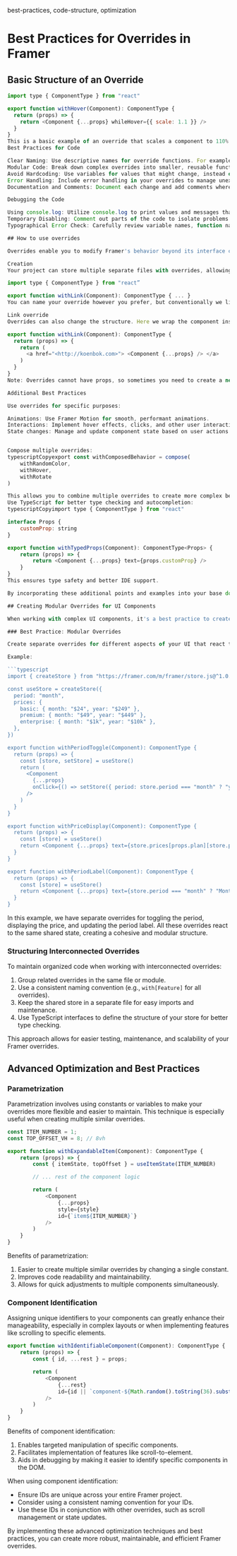 <tags>best-practices, code-structure, optimization</tags>

# Best Practices for Overrides in Framer

## Basic Structure of an Override

```javascript
import type { ComponentType } from "react"

export function withHover(Component): ComponentType {
  return (props) => {
    return <Component {...props} whileHover={{ scale: 1.1 }} />
  }
}
This is a basic example of an override that scales a component to 110% when hovered over.
Best Practices for Code

Clear Naming: Use descriptive names for override functions. For example, withHover clearly indicates that the override adds a hover effect.
Modular Code: Break down complex overrides into smaller, reusable functions.
Avoid Hardcoding: Use variables for values that might change, instead of coding them directly in multiple places.
Error Handling: Include error handling in your overrides to manage unexpected situations.
Documentation and Comments: Document each change and add comments where the function name isn't sufficiently explanatory.

Debugging the Code

Using console.log: Utilize console.log to print values and messages that help you track the flow of the code.
Temporary Disabling: Comment out parts of the code to isolate problems during debugging.
Typographical Error Check: Carefully review variable names, function names, and property names to avoid typing errors.

## How to use overrides

Overrides enable you to modify Framer's behavior beyond its interface capabilities. They are code snippets that let you alter an element's properties programmatically.

Creation
Your project can store multiple separate files with overrides, allowing you to organize them as desired or easily move them between projects. To recognize your overrides in the code, Framer utilizes the TypeScript type system. Therefore, you need to decorate your exported functions as ComponentType.

import type { ComponentType } from "react”

export function withLink(Component): ComponentType { ... }
You can name your override however you prefer, but conventionally we like to prefix the name with "withTapAnimation", "withBlueColor", or "withCurrentTime". Components are motion-enabled elements (e.g., motion.div) and support all the capabilities of Motion by default. They are ideal for creating fast animations and effects.

Link override
Overrides can also change the structure. Here we wrap the component inside of a link element.

export function withLink(Component): ComponentType {
  return (props) => {
    return (
      <a href="<http://koenbok.com>"> <Component {...props} /> </a>
    )
  }
}
Note: Overrides cannot have props, so sometimes you need to create a new override for each unique value, such as a URL.

Additional Best Practices

Use overrides for specific purposes:

Animations: Use Framer Motion for smooth, performant animations.
Interactions: Implement hover effects, clicks, and other user interactions.
State changes: Manage and update component state based on user actions or other triggers.


Compose multiple overrides:
typescriptCopyexport const withComposedBehavior = compose(
    withRandomColor,
    withHover,
    withRotate
)

This allows you to combine multiple overrides to create more complex behaviors.
Use TypeScript for better type checking and autocompletion:
typescriptCopyimport type { ComponentType } from "react"

interface Props {
    customProp: string
}

export function withTypedProps(Component): ComponentType<Props> {
    return (props) => {
        return <Component {...props} text={props.customProp} />
    }
}
This ensures type safety and better IDE support.

By incorporating these additional points and examples into your base document, you'll have a more comprehensive guide to creating and using Framer Overrides.

## Creating Modular Overrides for UI Components

When working with complex UI components, it's a best practice to create modular overrides that react to the same shared state. This approach enhances code organization and reusability.

### Best Practice: Modular Overrides

Create separate overrides for different aspects of your UI that react to the same state changes. This allows for better code organization and easier maintenance.

Example:

```typescript
import { createStore } from "https://framer.com/m/framer/store.js@^1.0.0"

const useStore = createStore({
  period: "month",
  prices: {
    basic: { month: "$24", year: "$249" },
    premium: { month: "$49", year: "$449" },
    enterprise: { month: "$1k", year: "$10k" },
  },
})

export function withPeriodToggle(Component): ComponentType {
  return (props) => {
    const [store, setStore] = useStore()
    return (
      <Component
        {...props}
        onClick={() => setStore({ period: store.period === "month" ? "year" : "month" })}
      />
    )
  }
}

export function withPriceDisplay(Component): ComponentType {
  return (props) => {
    const [store] = useStore()
    return <Component {...props} text={store.prices[props.plan][store.period]} />
  }
}

export function withPeriodLabel(Component): ComponentType {
  return (props) => {
    const [store] = useStore()
    return <Component {...props} text={store.period === "month" ? "Monthly" : "Yearly"} />
  }
}
```

In this example, we have separate overrides for toggling the period, displaying the price, and updating the period label. All these overrides react to the same shared state, creating a cohesive and modular structure.

### Structuring Interconnected Overrides

To maintain organized code when working with interconnected overrides:

1. Group related overrides in the same file or module.
2. Use a consistent naming convention (e.g., `with[Feature]` for all overrides).
3. Keep the shared store in a separate file for easy imports and maintenance.
4. Use TypeScript interfaces to define the structure of your store for better type checking.

This approach allows for easier testing, maintenance, and scalability of your Framer overrides.

## Advanced Optimization and Best Practices

### Parametrization

Parametrization involves using constants or variables to make your overrides more flexible and easier to maintain. This technique is especially useful when creating multiple similar overrides.

```typescript
const ITEM_NUMBER = 1;
const TOP_OFFSET_VH = 8; // 8vh

export function withExpandableItem(Component): ComponentType {
    return (props) => {
        const { itemState, topOffset } = useItemState(ITEM_NUMBER)

        // ... rest of the component logic

        return (
            <Component
                {...props}
                style={style}
                id={`item${ITEM_NUMBER}`}
            />
        )
    }
}
```

Benefits of parametrization:
1. Easier to create multiple similar overrides by changing a single constant.
2. Improves code readability and maintainability.
3. Allows for quick adjustments to multiple components simultaneously.

### Component Identification

Assigning unique identifiers to your components can greatly enhance their manageability, especially in complex layouts or when implementing features like scrolling to specific elements.

```typescript
export function withIdentifiableComponent(Component): ComponentType {
    return (props) => {
        const { id, ...rest } = props;

        return (
            <Component
                {...rest}
                id={id || `component-${Math.random().toString(36).substr(2, 9)}`}
            />
        )
    }
}
```

Benefits of component identification:
1. Enables targeted manipulation of specific components.
2. Facilitates implementation of features like scroll-to-element.
3. Aids in debugging by making it easier to identify specific components in the DOM.

When using component identification:
- Ensure IDs are unique across your entire Framer project.
- Consider using a consistent naming convention for your IDs.
- Use these IDs in conjunction with other overrides, such as scroll management or state updates.

By implementing these advanced optimization techniques and best practices, you can create more robust, maintainable, and efficient Framer overrides.
```
